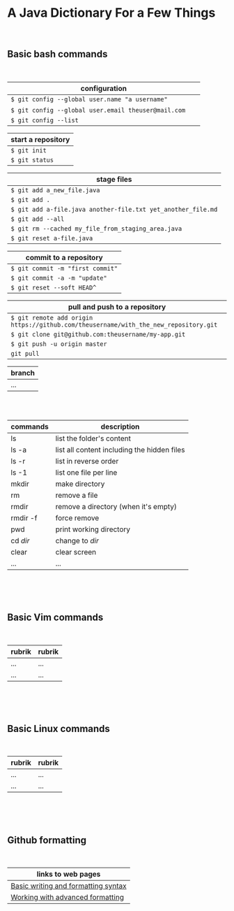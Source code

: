 # A Java Dictionary For a Few Things
 
<br>

## Basic bash commands

<br> 

| configuration |
| --- |
| `$ git config --global user.name "a username"`						   |
| `$ git config --global user.email theuser@mail.com` &nbsp; &nbsp; &nbsp; |
| `$ git config --list`   												   |


| start a repository |
| --- |
| `$ git init` 	 |
| `$ git status` |


| stage files |
| --- |
| `$ git add a_new_file.java` 									|
| `$ git add .` 												|
| `$ git add a-file.java another-file.txt yet_another_file.md` 	|
| `$ git add --all` 											|
| `$ git rm --cached my_file_from_staging_area.java` 			|
| `$ git reset a-file.java` 									|


| commit to a repository |
| --- |
| `$ git commit -m "first commit"` |
| `$ git commit -a -m "update"` |
| `$ git reset --soft HEAD^` |


| pull and push to a repository |
| --- |
| `$ git remote add origin https://github.com/theusername/with_the_new_repository.git` |
| `$ git clone git@github.com:theusername/my-app.git` |
| `$ git push -u origin master` 					  |
| `git pull` 										  |	


| branch |
| --- |
| ... |


<br>
<br>


| commands      | description   				    			|
| --- | --- |
| ls		    | list the folder's content 	    		    |
| ls -a         | list all content including the hidden files	|
| ls -r 		| list in reverse order 						|
| ls -1 		| list one file per line						|
| mkdir			| make directory 								|
| rm 			| remove a file 								|
| rmdir 		| remove a directory (when it's empty)			|
| rmdir -f 		| force remove 									|
| pwd 			| print working directory 						|
| cd *dir* 		| change to *dir* 								|
| clear 		| clear screen 									|
| ...		    | ...											|

<br>
<br>
<br>

## Basic Vim commands

<br>

| rubrik        | rubrik          				    			|
| --- | ---	|
| ...		    | ... 							    		    |
| ...           | ...											|


<br>
<br>
<br>

## Basic Linux commands

<br>

| rubrik        | rubrik          				    			|
| ------------- | ---------------------------------------------	|
| ...		    | ... 							    		    |
| ...           | ...											|


<br>
<br>
<br>

## Github formatting

<br>

| links to web pages			    			|
| ---------------------------------------------	|
| [Basic writing and formatting syntax](https://help.github.com/en/articles/basic-writing-and-formatting-syntax)   		    |
| [Working with advanced formatting](https://help.github.com/en/articles/working-with-advanced-formatting)				 |